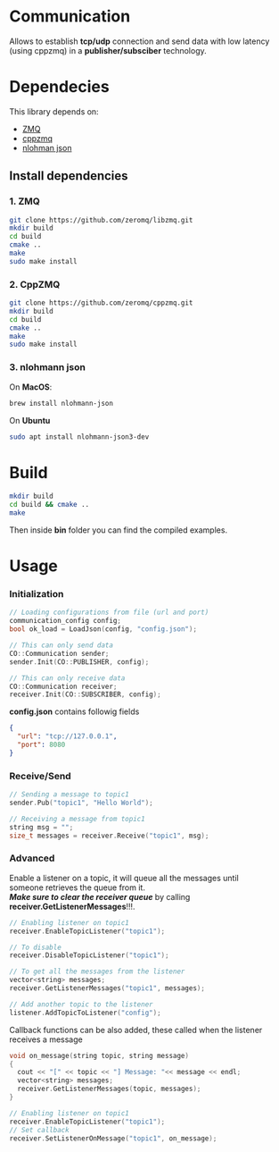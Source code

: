 # __Communication__
Allows to establish __tcp/udp__ connection and send data with low latency (using cppzmq) in a __publisher/subsciber__ technology. 

# Dependecies
This library depends on:
- [ZMQ](https://github.com/zeromq/libzmq)
- [cppzmq](https://github.com/zeromq/cppzmq)
- [nlohman json](https://github.com/nlohmann/json)

## Install dependencies
### 1. __ZMQ__
~~~bash
git clone https://github.com/zeromq/libzmq.git
mkdir build
cd build
cmake ..
make
sudo make install
~~~

### 2. __CppZMQ__
~~~bash
git clone https://github.com/zeromq/cppzmq.git
mkdir build
cd build
cmake ..
make
sudo make install
~~~
### 3. __nlohmann json__
On __MacOS__:
~~~bash
brew install nlohmann-json
~~~
On __Ubuntu__
~~~bash
sudo apt install nlohmann-json3-dev
~~~

# __Build__
~~~bash
mkdir build
cd build && cmake ..
make
~~~
Then inside __bin__ folder you can find the compiled examples.

# __Usage__

### Initialization
~~~c++
// Loading configurations from file (url and port)
communication_config config;
bool ok_load = LoadJson(config, "config.json");

// This can only send data
CO::Communication sender;
sender.Init(CO::PUBLISHER, config);

// This can only receive data
CO::Communication receiver;
receiver.Init(CO::SUBSCRIBER, config);
~~~
**config.json** contains followig fields  
~~~json
{
  "url": "tcp://127.0.0.1",
  "port": 8080
}
~~~

### Receive/Send
~~~c++
// Sending a message to topic1
sender.Pub("topic1", "Hello World");

// Receiving a message from topic1
string msg = "";
size_t messages = receiver.Receive("topic1", msg);
~~~

### Advanced
Enable a listener on a topic, it will queue all the messages until  
someone retrieves the queue from it.  
***Make sure to clear the receiver queue*** by calling **receiver.GetListenerMessages**!!!.
~~~c++
// Enabling listener on topic1
receiver.EnableTopicListener("topic1");

// To disable
receiver.DisableTopicListener("topic1");

// To get all the messages from the listener
vector<string> messages;
receiver.GetListenerMessages("topic1", messages);

// Add another topic to the listener
listener.AddTopicToListener("config");
~~~

Callback functions can be also added, these called when the listener receives a message
~~~c++
void on_message(string topic, string message)
{
  cout << "[" << topic << "] Message: "<< message << endl;
  vector<string> messages;
  receiver.GetListenerMessages(topic, messages);
}

// Enabling listener on topic1
receiver.EnableTopicListener("topic1");
// Set callback
receiver.SetListenerOnMessage("topic1", on_message);
~~~
